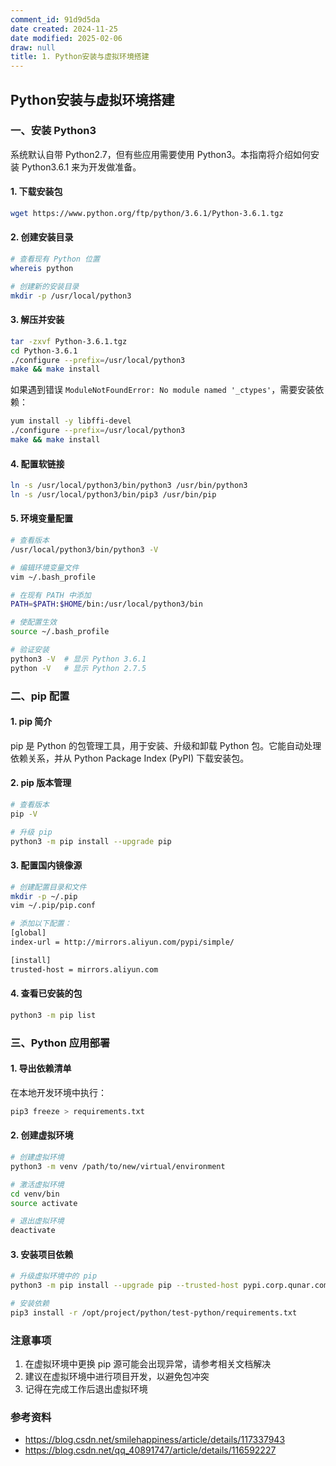 ```yaml
---
comment_id: 91d9d5da
date created: 2024-11-25
date modified: 2025-02-06
draw: null
title: 1. Python安装与虚拟环境搭建
---
```

## Python安装与虚拟环境搭建

### 一、安装 Python3

系统默认自带 Python2.7，但有些应用需要使用 Python3。本指南将介绍如何安装 Python3.6.1 来为开发做准备。

#### 1. 下载安装包

```bash
wget https://www.python.org/ftp/python/3.6.1/Python-3.6.1.tgz
```

#### 2. 创建安装目录

```bash
# 查看现有 Python 位置
whereis python

# 创建新的安装目录
mkdir -p /usr/local/python3
```

#### 3. 解压并安装

```bash
tar -zxvf Python-3.6.1.tgz
cd Python-3.6.1
./configure --prefix=/usr/local/python3
make && make install
```

如果遇到错误 `ModuleNotFoundError: No module named '_ctypes'`，需要安装依赖：

```bash
yum install -y libffi-devel 
./configure --prefix=/usr/local/python3
make && make install
```

#### 4. 配置软链接

```bash
ln -s /usr/local/python3/bin/python3 /usr/bin/python3
ln -s /usr/local/python3/bin/pip3 /usr/bin/pip
```

#### 5. 环境变量配置

```bash
# 查看版本
/usr/local/python3/bin/python3 -V

# 编辑环境变量文件
vim ~/.bash_profile

# 在现有 PATH 中添加
PATH=$PATH:$HOME/bin:/usr/local/python3/bin

# 使配置生效
source ~/.bash_profile

# 验证安装
python3 -V  # 显示 Python 3.6.1
python -V   # 显示 Python 2.7.5
```

### 二、pip 配置

#### 1. pip 简介

pip 是 Python 的包管理工具，用于安装、升级和卸载 Python 包。它能自动处理依赖关系，并从 Python Package Index (PyPI) 下载安装包。

#### 2. pip 版本管理

```bash
# 查看版本
pip -V

# 升级 pip
python3 -m pip install --upgrade pip
```

#### 3. 配置国内镜像源

```bash
# 创建配置目录和文件
mkdir -p ~/.pip
vim ~/.pip/pip.conf

# 添加以下配置：
[global]
index-url = http://mirrors.aliyun.com/pypi/simple/

[install]
trusted-host = mirrors.aliyun.com
```

#### 4. 查看已安装的包

```bash
python3 -m pip list
```

### 三、Python 应用部署

#### 1. 导出依赖清单

在本地开发环境中执行：

```bash
pip3 freeze > requirements.txt
```

#### 2. 创建虚拟环境

```bash
# 创建虚拟环境
python3 -m venv /path/to/new/virtual/environment

# 激活虚拟环境
cd venv/bin
source activate

# 退出虚拟环境
deactivate
```

#### 3. 安装项目依赖

```bash
# 升级虚拟环境中的 pip
python3 -m pip install --upgrade pip --trusted-host pypi.corp.qunar.com

# 安装依赖
pip3 install -r /opt/project/python/test-python/requirements.txt
```

### 注意事项

1. 在虚拟环境中更换 pip 源可能会出现异常，请参考相关文档解决
2. 建议在虚拟环境中进行项目开发，以避免包冲突
3. 记得在完成工作后退出虚拟环境

### 参考资料

- https://blog.csdn.net/smilehappiness/article/details/117337943
- https://blog.csdn.net/qq_40891747/article/details/116592227
